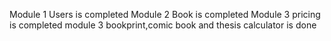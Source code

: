 Module 1 Users is completed 
Module 2 Book is completed
Module 3 pricing is completed 
 module 3 bookprint,comic book and thesis calculator is done
